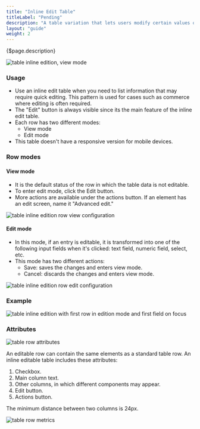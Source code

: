 ```yaml
---
title: "Inline Edit Table"
titleLabel: "Pending"
description: "A table variation that lets users modify certain values of the entry without going to the detail page."
layout: "guide"
weight: 2
---
```


<div class="page-description">{$page.description}</div>

![table inline edition, view mode](../../../images/TableInlineEdition.jpg)

### Usage

* Use an inline edit table when you need to list information that may require quick editing. This pattern is used for cases such as commerce where editing is often required.
* The "Edit" button is always visible since its the main feature of the inline edit table.
* Each row has two different modes:
	* View mode
	* Edit mode
* This table doesn't have a responsive version for mobile devices.

### Row modes

#### View mode
* It is the default status of the row in which the table data is not editable.
* To enter edit mode, click the Edit button.
* More actions are available under the actions button. If an element has an edit screen, name it "Advanced edit."

![table inline edition row view configuration](../../../images/TableInlineEditRowView.jpg)

#### Edit mode
* In this mode, if an entry is editable, it is transformed into one of the following input fields when it's clicked: text field, numeric field, select, etc.
* This mode has two different actions:
	* Save: saves the changes and enters view mode.
	* Cancel: discards the changes and enters view mode.

![table inline edition row edit configuration](../../../images/TableInlineEditRowEdit.jpg)

### Example

![table inline edition with first row in edition mode and first field on focus](../../../images/TableInlineEditionFocus.jpg)

### Attributes

![table row attributes](../../../images/TableInlineEditRowDesc.jpg)

An editable row can contain the same elements as a standard table row. An inline editable table includes these attributes:

1. Checkbox.
2. Main column text.
3. Other columns, in which different components may appear.
4. Edit button.
5. Actions button.

The minimum distance between two columns is 24px.

![table row metrics](../../../images/TableInlineEditRowMetrics1.jpg)
